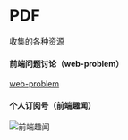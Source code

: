 # PDF
收集的各种资源

#### 前端问题讨论（web-problem）
[web-problem](https://github.com/mynane/web-problem)

#### 个人订阅号（前端趣闻）
![前端趣闻](https://github.com/mynane/web-problem/raw/master/assets/qrcode.jpg)
